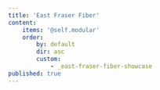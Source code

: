 ```yaml
---
title: 'East Fraser Fiber'
content:
    items: '@self.modular'
    order:
        by: default
        dir: asc
        custom:
            - _east-fraser-fiber-showcase
published: true
---
```


